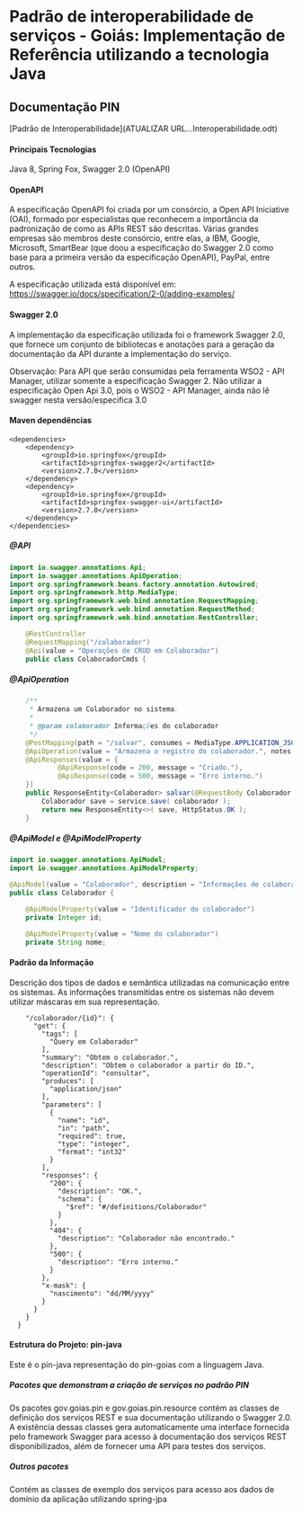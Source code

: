 # Padrão de interoperabilidade de serviços - Goiás: Implementação de Referência utilizando a tecnologia Java

## Documentação PIN
	
[Padrão de Interoperabilidade](ATUALIZAR URL...Interoperabilidade.odt)
		

#### Principais Tecnologias

Java 8, Spring Fox, Swagger 2.0 (OpenAPI)

#### OpenAPI

A especificação OpenAPI foi criada por um consórcio, a Open API Iniciative (OAI), formado por especialistas que reconhecem a importância da padronização de como as APIs REST são descritas. Várias grandes empresas são membros deste consórcio, entre elas, a IBM, Google, Microsoft, SmartBear (que doou a especificação do Swagger 2.0 como base para a primeira versão da especificação OpenAPI), PayPal, entre outros.

A especificação utilizada está disponível em: https://swagger.io/docs/specification/2-0/adding-examples/

#### Swagger 2.0

A implementação da especificação utilizada foi o framework Swagger 2.0, que fornece um conjunto de bibliotecas e anotações para a geração da documentação da API durante a implementação do serviço.

Observação: Para API que serão consumidas pela ferramenta WSO2 - API Manager, utilizar somente a especificação Swagger 2. Não utilizar a especificação Open Api 3.0, pois o WSO2 - API Manager, ainda não lê swagger nesta versão/especifica 3.0

#### Maven dependências

	<dependencies>
		<dependency>
			<groupId>io.springfox</groupId>
			<artifactId>springfox-swagger2</artifactId>
			<version>2.7.0</version>
		</dependency>
		<dependency>
			<groupId>io.springfox</groupId>
			<artifactId>springfox-swagger-ui</artifactId>
			<version>2.7.0</version>
		</dependency>
	</dependencies>

##### @API

```java
import io.swagger.annotations.Api;
import io.swagger.annotations.ApiOperation;
import org.springframework.beans.factory.annotation.Autowired;
import org.springframework.http.MediaType;
import org.springframework.web.bind.annotation.RequestMapping;
import org.springframework.web.bind.annotation.RequestMethod;
import org.springframework.web.bind.annotation.RestController;

    @RestController
    @RequestMapping("/colaborador")
    @Api(value = "Operações de CRUD em Colaborador")
    public class ColaboradorCmds {
```

##### @ApiOperation

```java
    /**
     * Armazena um Colaborador no sistema.
     *
     * @param colaborador Informações do colaborador
     */
    @PostMapping(path = "/salvar", consumes = MediaType.APPLICATION_JSON_VALUE, produces = MediaType.APPLICATION_JSON_VALUE)
    @ApiOperation(value = "Armazena o registro do colaborador.", notes = "Armazena o registro do colaborador na base de dados.")
    @ApiResponses(value = {
            @ApiResponse(code = 200, message = "Criado."),
            @ApiResponse(code = 500, message = "Erro interno.")
    })
    public ResponseEntity<Colaborador> salvar(@RequestBody Colaborador colaborador) {
        Colaborador save = service.save( colaborador );
        return new ResponseEntity<>( save, HttpStatus.OK );
    }
```

##### @ApiModel e @ApiModelProperty


```java
import io.swagger.annotations.ApiModel;
import io.swagger.annotations.ApiModelProperty;

@ApiModel(value = "Colaborador", description = "Informações de colaborador")
public class Colaborador {

    @ApiModelProperty(value = "Identificador do colaborador")
    private Integer id;

    @ApiModelProperty(value = "Nome do colaborador")
    private String nome;
```

#### Padrão da Informação

Descrição dos tipos de dados e semântica utilizadas na comunicação entre os sistemas. As informações transmitidas entre os sistemas não devem utilizar máscaras em sua representação.

```
    "/colaborador/{id}": {
      "get": {
        "tags": [
          "Query em Colaborador"
        ],
        "summary": "Obtem o colaborador.",
        "description": "Obtem o colaborador a partir do ID.",
        "operationId": "consultar",
        "produces": [
          "application/json"
        ],
        "parameters": [
          {
            "name": "id",
            "in": "path",
            "required": true,
            "type": "integer",
            "format": "int32"
          }
        ],
        "responses": {
          "200": {
            "description": "OK.",
            "schema": {
              "$ref": "#/definitions/Colaborador"
            }
          },
          "404": {
            "description": "Colaborador não encontrado."
          },
          "500": {
            "description": "Erro interno."
          }
        },
        "x-mask": {
          "nascimento": "dd/MM/yyyy"
        }
      }
    }
  }
```

#### Estrutura do Projeto: pin-java

Este é o pin-java representação do pin-goias com a linguagem Java. 

##### Pacotes que demonstram a criação de serviços no padrão PIN
Os pacotes gov.goias.pin e gov.goias.pin.resource contém as classes de definição dos serviços REST e sua documentação utilizando o Swagger 2.0.
A existência dessas classes gera automaticamente uma interface fornecida pelo framework Swagger para acesso à documentação dos serviços REST disponibilizados, além de fornecer uma API para testes dos serviços.

##### Outros pacotes
Contém as classes de exemplo dos serviços para acesso aos dados de domínio da aplicação utilizando spring-jpa




